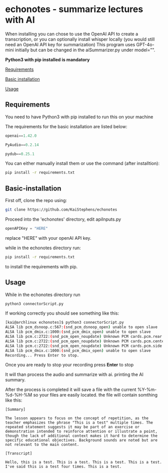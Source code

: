 # echonotes - summarize lectures with AI

When installing you can chose to use the OpenAI API to create a transcription, or you can optionally install whisper locally (you would still need an OpenAI API key for summarization) This program uses GPT-4o-mini initially but can be changed in the aiSummarizer.py under model="". 

__Python3 with pip installed is mandatory__

[Requirements](#Requirements)

[Basic installation](#Basic-installation)

[Usage](#Usage)

## Requirements

You need to have Python3 with pip installed to run this on your machine

The requirements for the basic installation are listed below:

```python
openai==1.42.0

PyAudio==0.2.14

pydub==0.25.1
```

You can either manually install them or use the command (after installtion):

```bash
pip install -r requirements.txt
```

## Basic-installation

First off, clone the repo using: 

```bash
git clone https://github.com/KaiStephens/echonotes
```
Proceed into the 'echonotes' directory, edit apiInputs.py

```python
openAPIKey = "HERE"
```

replace "HERE" with your openAI API key. 

while in the echonotes directory run:

```bash
pip install -r requirements.txt
```
to install the requirements with pip.



## Usage

While in the echonotes directory run

```bash
python3 connectorScript.py
```

If working correctly you should see something like this:

```bash
[kai@archlinux echonotes]$ python3 connectorScript.py
ALSA lib pcm_dsnoop.c:567:(snd_pcm_dsnoop_open) unable to open slave
ALSA lib pcm_dmix.c:1000:(snd_pcm_dmix_open) unable to open slave
ALSA lib pcm.c:2722:(snd_pcm_open_noupdate) Unknown PCM cards.pcm.rear
ALSA lib pcm.c:2722:(snd_pcm_open_noupdate) Unknown PCM cards.pcm.center_lfe
ALSA lib pcm.c:2722:(snd_pcm_open_noupdate) Unknown PCM cards.pcm.side
ALSA lib pcm_dmix.c:1000:(snd_pcm_dmix_open) unable to open slave
Recording... Press Enter to stop.
```

Once you are ready to stop your recording press **Enter** to stop

It will than process the audio and summarize with ai. printing the AI summary.

After the process is completed it will save a file with the current %Y-%m-%d-%H-%M so your files are easily located. the file will contain somthing like this: 

```
[Summary]

The lesson appears to focus on the concept of repetition, as the teacher emphasizes the phrase "This is a test" multiple times. The repeated statement suggests it may be part of an exercise or demonstration intended to reinforce attention or illustrate a point, though the lack of additional context makes it hard to determine the specific educational objectives. Background sounds are noted but are not relevant to the main content.

[Transcript]

Hello, this is a test. This is a test. This is a test. This is a test. I've said this is a test four times. This is a test.
```
